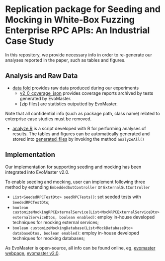 # Replication package for Seeding and Mocking in White-Box Fuzzing Enterprise RPC APIs: An Industrial Case Study 


In this repository, we provide necessary info in order to re-generate our analyses reported in the paper, such as tables and figures.

## Analysis and Raw Data
* [data fold](data) provides raw data produced during our experiments
    * [v2_0_coverage_json](data/v2_0_coverage_json) provides coverage reports archived by tests generated by EvoMaster. 
    * [zip files] are statistics outputted by EvoMaster.
  
Note that all confidential info (such as package path, class name) related to enterprise case studies must be removed.

* [analyze.R](analyze.R) is a script developed with R for performing analyses of results. The tables and figures can be automatically generated and stored into [generated_files](generated_files) by invoking the method `analyzeAll()`


## Implementation

Our implementation for supporting seeding and mocking has been integrated into EvoMaster v2.0.

To enable seeding and mocking, user can implement following three method by extending `EmbeddedSutController` or `ExternalSutController`
* `List<SeededRPCTestDto> seedRPCTests()`: set seeded tests with `SeededRPCTestDto`;
* `boolean customizeMockingRPCExternalService(List<MockRPCExternalServiceDto> externalServiceDtos, boolean enabled)`: employ in-house developed techniques for mocking external services;
* `boolean customizeMockingDatabase(List<MockDatabaseDto> databaseDtos, boolean enabled)`: employ in-house developed techniques for mocking databases;

As EvoMaster is open-source, all info can be found online, eg, [evomaster webpage](https://www.evomaster.org), [evomaster v2.0](https://github.com/EMResearch/EvoMaster/releases/tag/v2.0.0).



